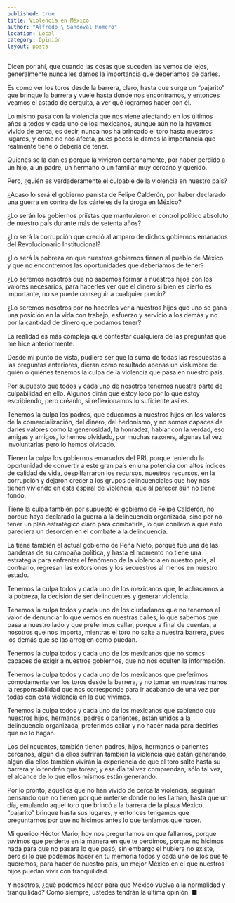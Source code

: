 ```yaml
---
published: true
title: Violencia en México
author: "Alfredo \_Sandoval Romero"
location: Local
category: Opinión
layout: posts
---
```


Dicen por ahí, que cuando las cosas que suceden las vemos de lejos, generalmente nunca les damos la importancia que deberíamos de darles.

Es como ver los toros desde la barrera, claro, hasta que surge un “pajarito” que brinque la barrera y vuele hasta donde nos encontramos, y entonces veamos el astado de cerquita, a ver qué logramos hacer con él.

Lo mismo pasa con la violencia que nos viene afectando en los últimos años a todos y cada uno de los mexicanos, aunque aún no la hayamos vivido de cerca, es decir, nunca nos ha brincado el toro hasta nuestros lugares, y como no nos afecta, pues pocos le damos la importancia que realmente tiene o debería de tener.

Quienes se la dan es porque la vivieron cercanamente, por haber perdido a un hijo, a un padre, un hermano o un familiar muy cercano y querido.

Pero, ¿quién es verdaderamente el culpable de la violencia en nuestro país?

¿Acaso lo será el gobierno panista de Felipe Calderón, por haber declarado una guerra en contra de los cárteles de la droga en México?

¿Lo serán los gobiernos priístas que mantuvieron el control político absoluto de nuestro país durante más de setenta años?

¿Lo será la corrupción que creció al amparo de dichos gobiernos emanados del Revolucionario Institucional?

¿Lo será la pobreza en que nuestros gobiernos tienen al pueblo de México y que no encontremos las oportunidades que deberíamos de tener?

¿Lo seremos nosotros que no sabemos formar a nuestros hijos con los valores necesarios, para hacerles ver que el dinero si bien es cierto es importante, no se puede conseguir a cualquier precio?

¿Lo seremos nosotros por no hacerles ver a nuestros hijos que uno se gana una posición en la vida con trabajo, esfuerzo y servicio a los demás y no por la cantidad de dinero que podamos tener?

La realidad es más compleja que contestar cualquiera de las preguntas que me hice anteriormente.

Desde mi punto de vista, pudiera ser que la suma de todas las respuestas a las preguntas anteriores, dieran como resultado apenas un vislumbre de quién o quiénes tenemos la culpa de la violencia que pasa en nuestro país.

Por supuesto que todos y cada uno de nosotros tenemos nuestra parte de culpabilidad en ello. Algunos dirán que estoy loco por lo que estoy escribiendo, pero créanlo, si reflexionamos lo suficiente así es.

Tenemos la culpa los padres, que educamos a nuestros hijos en los valores de la comercialización, del dinero, del hedonismo, y no somos capaces de darles valores como la generosidad, la honradez, hablar con la verdad, eso amigas y amigos, lo hemos olvidado, por muchas razones, algunas tal vez involuntarias pero lo hemos olvidado.

Tienen la culpa los gobiernos emanados del PRI, porque teniendo la oportunidad de convertir a este gran país en una potencia con altos índices de calidad de vida, despilfarraron los recursos, nuestros recursos, en la corrupción y dejaron crecer a los grupos delincuenciales que hoy nos tienen viviendo en esta espiral de violencia, que al parecer aún no tiene fondo.

Tiene la culpa también por supuesto el gobierno de Felipe Calderón, no porque haya declarado la guerra a la delincuencia organizada, sino por no tener un plan estratégico claro para combatirla, lo que conllevó a que esto pareciera un desorden en el combate a la delincuencia.

La tiene también el actual gobierno de Peña Nieto, porque fue una de las banderas de su campaña política, y hasta el momento no tiene una estrategia para enfrentar el fenómeno de la violencia en nuestro país, al contrario, regresan las extorsiones y los secuestros al menos en nuestro estado.

Tenemos la culpa todos y cada uno de los mexicanos que, le achacamos a la pobreza, la decisión de ser delincuentes y generar violencia.

Tenemos la culpa todos y cada uno de los ciudadanos que no tenemos el valor de denunciar lo que vemos en nuestras calles, lo que sabemos que pasa a nuestro lado y que preferimos callar, porque a final de cuentas, a nosotros que nos importa, mientras el toro no salte a nuestra barrera, pues los demás que se las arreglen como puedan.

Tenemos la culpa todos y cada uno de los mexicanos que no somos capaces de exigir a nuestros gobiernos, que no nos oculten la información.

Tenemos la culpa todos y cada uno de los mexicanos que preferimos cómodamente ver los toros desde la barrera, y no tomar en nuestras manos la responsabilidad que nos corresponde para ir acabando de una vez por todas con esta violencia en la que vivimos.

Tenemos la culpa todos y cada uno de los mexicanos que sabiendo que nuestros hijos, hermanos, padres o parientes, están unidos a la delincuencia organizada, preferimos callar y no hacer nada para decirles que no lo hagan.

Los delincuentes, también tienen padres, hijos, hermanos o parientes cercanos, algún día ellos sufrirán también la violencia que están generando, algún día ellos también vivirán la experiencia de que el toro salte hasta su barrera y lo tendrán que torear, y ese día tal vez comprendan, sólo tal vez, el alcance de lo que ellos mismos están generando.

Por lo pronto, aquellos que no han vivido de cerca la violencia, seguirán pensando que no tienen por qué meterse donde no les llaman, hasta que un día, emulando aquel toro que brincó a la barrera de la plaza México, “pajarito” brinque hasta sus lugares, y entonces tengamos que preguntarnos por qué no hicimos antes lo que teníamos que hacer.

Mi querido Héctor Mario, hoy nos preguntamos en que fallamos, porque tuvimos que perderte en la manera en que te perdimos, porque no hicimos nada para que no pasara lo que pasó, sin embargo el hubiera no existe, pero si lo que podemos hacer en tu memoria todos y cada uno de los que te queremos, para hacer de nuestro país, un mejor México en el que nuestros hijos puedan vivir con tranquilidad.

Y nosotros, ¿qué podemos hacer para que México vuelva a la normalidad y tranquilidad?
Como siempre, ustedes tendrán la última opinión. ■
